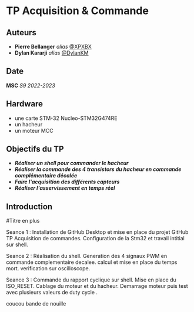 # TP Acquisition & Commande

## Auteurs 

* **Pierre Bellanger** _alias_ [@XPXBX](https://github.com/XPXBX)
* **Dylan Kararji** _alias_ [@DylanKM](https://github.com/DylanKM)

## Date

**MSC**  _S9 2022-2023_ 

## Hardware

* une carte STM-32 Nucleo-STM32G474RE 
* un hacheur
* un moteur MCC

## Objectifs du TP

* _**Réaliser un shell pour commander le hacheur**_
* _**Réaliser la commande des 4 transistors du hacheur en commande complémentaire décalée**_
* _**Faire l'acquisition des différents capteurs**_
* _**Réaliser l'asservissement en temps réel**_


## Introduction

#Titre en plus
 
Seance 1 : 
Installation de GitHub Desktop et mise en place du projet GitHub TP Acquisition de commandes. 
Configuration de la Stm32 et travail intitial sur shell. 

Seance 2 : 
Réalisation du shell. 
Generation des 4 signaux PWM en commande complementaire decalee.
calcul et mise en place du temps mort.
verification sur oscilloscope.

Seance 3 : 
Commande du rapport cyclique sur shell.
Mise en place du ISO_RESET.
Cablage du moteur et du hacheur.
Demarrage moteur puis test avec plusieurs valeurs de duty cycle .

coucou bande de nouille
